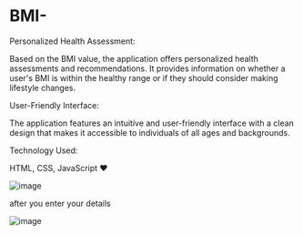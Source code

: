 # BMI-

Personalized Health Assessment: 

Based on the BMI value, the application offers personalized health assessments and recommendations. It provides information on whether a user's BMI is within the healthy range or if they should consider making lifestyle changes.

User-Friendly Interface: 

The application features an intuitive and user-friendly interface with a clean design that makes it accessible to individuals of all ages and backgrounds.

Technology Used:

HTML, CSS, JavaScript ❤️

![image](https://github.com/YogitaSingh9/BMI-/assets/115174566/88699081-ec88-4c8a-af45-6ccdc777f1be)

after you enter your details

![image](https://github.com/YogitaSingh9/BMI-/assets/115174566/51af0a69-1e5d-40c3-9262-81359b18e3d8)

